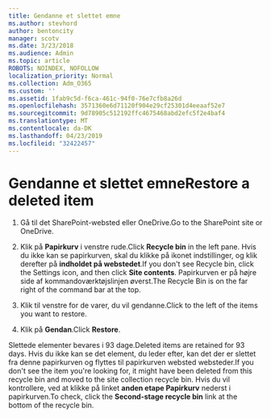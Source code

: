 ```yaml
---
title: Gendanne et slettet emne
ms.author: stevhord
author: bentoncity
manager: scotv
ms.date: 3/23/2018
ms.audience: Admin
ms.topic: article
ROBOTS: NOINDEX, NOFOLLOW
localization_priority: Normal
ms.collection: Adm_O365
ms.custom: ''
ms.assetid: 1fab9c5d-f6ca-461c-94f0-76e7cfb8a26d
ms.openlocfilehash: 3571360e6d71120f904e29cf25301d4eeaaf52e7
ms.sourcegitcommit: 9d78905c512192ffc4675468abd2efc5f2e4baf4
ms.translationtype: MT
ms.contentlocale: da-DK
ms.lasthandoff: 04/23/2019
ms.locfileid: "32422457"
---
```

# <a name="restore-a-deleted-item"></a><span data-ttu-id="2ea07-102">Gendanne et slettet emne</span><span class="sxs-lookup"><span data-stu-id="2ea07-102">Restore a deleted item</span></span>

1. <span data-ttu-id="2ea07-103">Gå til det SharePoint-websted eller OneDrive.</span><span class="sxs-lookup"><span data-stu-id="2ea07-103">Go to the SharePoint site or OneDrive.</span></span>
    
2. <span data-ttu-id="2ea07-104">Klik på **Papirkurv** i venstre rude.</span><span class="sxs-lookup"><span data-stu-id="2ea07-104">Click **Recycle bin** in the left pane.</span></span> <span data-ttu-id="2ea07-105">Hvis du ikke kan se papirkurven, skal du klikke på ikonet indstillinger, og klik derefter på **indholdet på webstedet**.</span><span class="sxs-lookup"><span data-stu-id="2ea07-105">If you don't see Recycle bin, click the Settings icon, and then click **Site contents**.</span></span> <span data-ttu-id="2ea07-106">Papirkurven er på højre side af kommandoværktøjslinjen øverst.</span><span class="sxs-lookup"><span data-stu-id="2ea07-106">The Recycle Bin is on the far right of the command bar at the top.</span></span>
    
3. <span data-ttu-id="2ea07-107">Klik til venstre for de varer, du vil gendanne.</span><span class="sxs-lookup"><span data-stu-id="2ea07-107">Click to the left of the items you want to restore.</span></span>
    
4. <span data-ttu-id="2ea07-108">Klik på **Gendan**.</span><span class="sxs-lookup"><span data-stu-id="2ea07-108">Click **Restore**.</span></span>
    
<span data-ttu-id="2ea07-109">Slettede elementer bevares i 93 dage.</span><span class="sxs-lookup"><span data-stu-id="2ea07-109">Deleted items are retained for 93 days.</span></span> <span data-ttu-id="2ea07-110">Hvis du ikke kan se det element, du leder efter, kan det der er slettet fra denne papirkurven og flyttes til papirkurven websted websteder.</span><span class="sxs-lookup"><span data-stu-id="2ea07-110">If you don't see the item you're looking for, it might have been deleted from this recycle bin and moved to the site collection recycle bin.</span></span> <span data-ttu-id="2ea07-111">Hvis du vil kontrollere, ved at klikke på linket **anden etape Papirkurv** nederst i papirkurven.</span><span class="sxs-lookup"><span data-stu-id="2ea07-111">To check, click the **Second-stage recycle bin** link at the bottom of the recycle bin.</span></span> 
  

